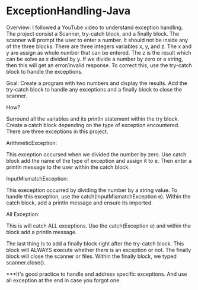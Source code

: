 # ExceptionHandling-Java

Overview:
I followed a YouTube video to understand exception handling. 
The project consist a Scanner, try-catch block, and a finally block.
The scanner will prompt the user to enter a number. It should not be inside
any of the three blocks. There are three integers variables x, y, and z.
The x and y are assign as whole number that can be entered. The z is the result which
can be solve as x divided by y. 
If we divide a number by zero or a string, then this will get an error/invalid response.
To correct this, use the try-catch block to handle the exceptions. 

Goal: Create a program with two numbers and display the results. Add the try-catch block to handle
any exceptions and a finally block to close the scanner. 

How?

Surround all the variables and its println statement within the try block.
Create a catch block depending on the type of exception encountered. 
There are three exceptions in this project. 

  ArithmeticException: 

   This exception occursed when we divided the number by zero.
   Use catch block add the name of the type of exception and assign it to e.
   Then enter a println message to the user within the catch block. 

  InputMismatchException:

   This exeception occurred by dividing the number by a string value. 
   To handle this exception, use the catch(InputMismatchException e).
   Within the catch block, add a println message and ensure its imported. 

  All Exception:

   This is will catch ALL exceptions. 
   Use the catch(Exception e) and within the block add a println message.


The last thing is to add a finally block right after the try-catch block. This
block will ALWAYS execute whether there is an exception or not.
The finally block will close the scanner or files. 
Within the finally block, we typed scanner.close(). 

***It's good practice to handle and address specific exceptions. And use all
exception at the end in case you forgot one. 


  
